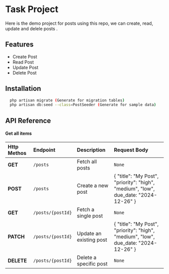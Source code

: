 # Task Project

Here is the demo project for posts using this repo, we can create, read, update and delele posts .

## Features

- Create Post
- Read Post
- Update Post
- Delete Post

## Installation



```bash
  php artisan migrate (Generate for migration tables)
  php artisan db:seed --class=PostSeeder (Generate for sample data)
```

## API Reference

#### Get all items



| Http Methos | Endpoint | Description | Request Body|
| :-------- | :------- | :------------------------- | :------------------------- |
| **GET** | `/posts` | Fetch all posts | `None` |
| **POST** | `/posts` | Create a new post | { "title": "My Post", "priority": "high", "medium", "low", due_date: "2024-12-26" } |
| **GET** | `/posts/{postId}` | Fetch a single post | `None` |
| **PATCH** | `/posts/{postId}` | Update an existing post | { "title": "My Post", "priority": "high", "medium", "low", due_date: "2024-12-26" } |
| **DELETE** | `/posts/{postId}` | Delete a specific post | `None` |
